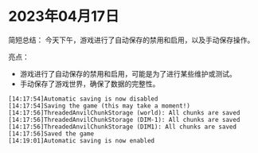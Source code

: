 # 2023年04月17日
简短总结：
今天下午，游戏进行了自动保存的禁用和启用，以及手动保存操作。

亮点：
- 游戏进行了自动保存的禁用和启用，可能是为了进行某些维护或测试。
- 手动保存了游戏世界，确保了数据的完整性。
```
[14:17:54]Automatic saving is now disabled
[14:17:54]Saving the game (this may take a moment!)
[14:17:56]ThreadedAnvilChunkStorage (world): All chunks are saved
[14:17:56]ThreadedAnvilChunkStorage (DIM-1): All chunks are saved
[14:17:56]ThreadedAnvilChunkStorage (DIM1): All chunks are saved
[14:17:56]Saved the game
[14:19:01]Automatic saving is now enabled
```
